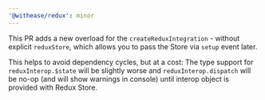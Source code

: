 ```yaml
---
'@withease/redux': minor
---
```


This PR adds a new overload for the `createReduxIntegration` - without explicit `reduxStore`, which allows you to pass the Store via `setup` event later.

This helps to avoid dependency cycles, but at a cost:
The type support for `reduxInterop.$state` will be slightly worse and `reduxInterop.dispatch` will be no-op (and will show warnings in console) until interop object is provided with Redux Store.
